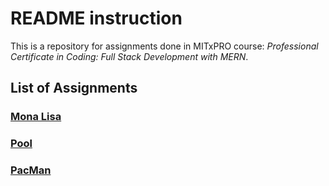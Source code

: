 # README instruction  

This is a repository for assignments done in MITxPRO course: *Professional Certificate in Coding: Full Stack Development with MERN*.  

## List of Assignments

### [Mona Lisa](https://janeqq1.github.io/Painting1/ball.html)

### [Pool](https://janeqq1.github.io/POOL/ball.html)

### [PacMan](https://janeqq1.github.io/PacMan/pacman.html)

